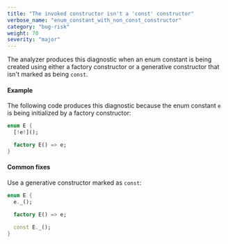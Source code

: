 ```yaml
---
title: "The invoked constructor isn't a 'const' constructor"
verbose_name: "enum_constant_with_non_const_constructor"
category: "bug-risk"
weight: 70
severity: "major"
---
```

The analyzer produces this diagnostic when an enum constant is being
created using either a factory constructor or a generative constructor
that isn't marked as being `const`.

#### Example

The following code produces this diagnostic because the enum constant `e`
is being initialized by a factory constructor:

```dart
enum E {
  [!e!]();

  factory E() => e;
}
```

#### Common fixes

Use a generative constructor marked as `const`:

```dart
enum E {
  e._();

  factory E() => e;

  const E._();
}
```
